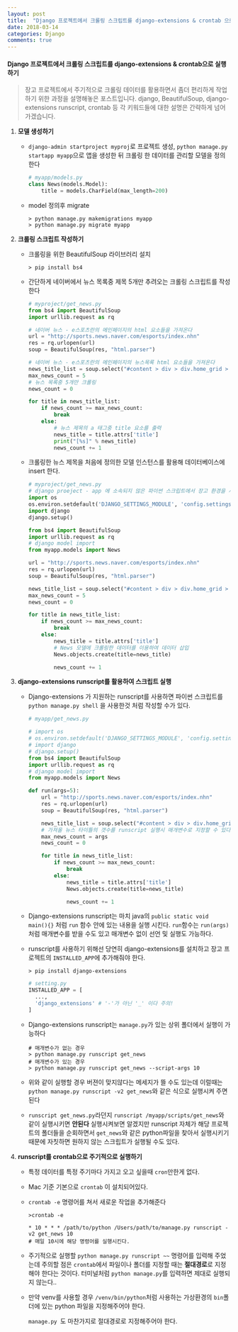 ```yaml
---
layout: post
title:  "Django 프로젝트에서 크롤링 스크립트를 django-extensions & crontab 으로 실행하기기기기"
date: 2018-03-14
categories: Django
comments: true
---
```


#### Django 프로젝트에서 크롤링 스크립트를 django-extensions & crontab으로 실행하기
   > 장고 프로젝트에서 주기적으로 크롤링 데이터를 활용하면서 좀더 편리하게 작업하기 위한 과정을 설명해놓은 포스트입니다. django, BeautifulSoup, django-extensions runscript, crontab 등 각 키워드들에 대한 설명은 간략하게 넘어가겠습니다.


1. **모델 생성하기** 

   - `django-admin startproject myproj`로 프로젝트 생성, `python manage.py startapp myapp`으로 앱을 생성한 뒤 크롤링 한 데이터를 관리할 모델을 정의한다

     ```Python
     # myapp/models.py
     class News(models.Model):
         title = models.CharField(max_length=200)
     ```

   - model 정의후 migrate

     ```
     > python manage.py makemigrations myapp
     > python manage.py migrate myapp
     ```

2. **크롤링 스크립트 작성하기**

   - 크롤링을 위한 BeautifulSoup 라이브러리 설치

     ```
     > pip install bs4
     ```


   - 간단하게 네이버에서 뉴스 목록중 제목 5개만 추려오는 크롤링 스크립트를 작성한다

     ```python
     # myproject/get_news.py
     from bs4 import BeautifulSoup
     import urllib.request as rq

     # 네이버 뉴스 - e스포츠란의 메인페이지의 html 요소들을 가져온다
     url = "http://sports.news.naver.com/esports/index.nhn"
     res = rq.urlopen(url)
     soup = BeautifulSoup(res, "html.parser")

     # 네이버 뉴스 - e스포츠란의 메인페이지의 뉴스목록 html 요소들을 가져온다
     news_title_list = soup.select("#content > div > div.home_grid > div.content > div.home_article > div.home_news > ul > li > a")
     max_news_count = 5
     # 뉴스 목록중 5개만 크롤링
     news_count = 0

     for title in news_title_list:
         if news_count >= max_news_count:
             break
         else:
             # 뉴스 제목의 a 태그중 title 요소를 출력
             news_title = title.attrs['title']
             print("[%s]" % news_title)
             news_count += 1
     ```

   - 크롤링한 뉴스 제목을 처음에 정의한 모델 인스턴스를 활용해 데이터베이스에 insert 한다.

     ```python
     # myproject/get_news.py
     # django proeject - app 에 소속되지 않은 파이썬 스크립트에서 장고 환경을 사용하기 위한 설정
     import os
     os.environ.setdefault('DJANGO_SETTINGS_MODULE', 'config.settings')
     import django
     django.setup()

     from bs4 import BeautifulSoup
     import urllib.request as rq
     # django model import
     from myapp.models import News

     url = "http://sports.news.naver.com/esports/index.nhn"
     res = rq.urlopen(url)
     soup = BeautifulSoup(res, "html.parser")

     news_title_list = soup.select("#content > div > div.home_grid > div.content > div.home_news > div.home_news > ul > li > a")
     max_news_count = 5
     news_count = 0

     for title in news_title_list:
         if news_count >= max_news_count:
             break
         else:
             news_title = title.attrs['title']
             # News 모델에 크롤링한 데이터를 이용하여 데이터 삽입
             News.objects.create(title=news_title)

             news_count += 1
     ```

3. **django-extensions runscript를 활용하여 스크립트 실행**

   - Django-extensions 가 지원하는 runscript를 사용하면 파이썬 스크립트를 `python manage.py shell` 을 사용한것 처럼 작성할 수가 있다.

     ```python
     # myapp/get_news.py

     # import os
     # os.environ.setdefault('DJANGO_SETTINGS_MODULE', 'config.settings')
     # import django
     # django.setup()
     from bs4 import BeautifulSoup
     import urllib.request as rq
     # django model import
     from myapp.models import News

     def run(args=5):
         url = "http://sports.news.naver.com/esports/index.nhn"
         res = rq.urlopen(url)
         soup = BeautifulSoup(res, "html.parser")

         news_title_list = soup.select("#content > div > div.home_grid > div.content > div.home_news > div.home_news > ul > li > a")
         # 가져올 뉴스 타이틀의 갯수를 runscript 실행시 매개변수로 지정할 수 있다.
         max_news_count = args
         news_count = 0

         for title in news_title_list:
             if news_count >= max_news_count:
                 break
             else:
                 news_title = title.attrs['title']
                 News.objects.create(title=news_title)

                 news_count += 1
     ```

   - Django-extensions runscript는 마치 java의 `public static void main(){}` 처럼 `run` 함수 안에 있는 내용을 실행 시킨다. `run`함수는 `run(args)`처럼 매개변수를 받을 수도 있고 매개변수 없이 선언 및 실행도 가능하다.

   - runscript를 사용하기 위해선 당연히 django-extensions를 설치하고 장고 프로젝트의 `INSTALLED_APP`에 추가해줘야 한다.

     ```
     > pip install django-extensions
     ```

     ```Python
     # setting.py
     INSTALLED_APP = [
       ...,
       'django_extensions' # '-'가 아닌 '_' 이다 주의!
     ]
     ```

   - Django-extensions runscript는 `manage.py`가 있는 상위 폴더에서 실행이 가능하다

     ```
     # 매개변수가 없는 경우
     > python manage.py runscript get_news
     # 매개변수가 있는 경우
     > python manage.py runscript get_news --script-args 10
     ```

   - 위와 같이 실행할 경우 버젼이 맞지않다는 메세지가 뜰 수도 있는데 이럴때는 `python manage.py runscript -v2 get_news`와 같은 식으로 실행시켜 주면된다

   - `runscript get_news.py`라던지 `runscript /myapp/scripts/get_news`와 같이 실행시키면 **안된다** 실행시켜보면 알겠지만 runscript 자체가 해당 프로젝트의 폴더들을 순회하면서 `get_news`와 같은 python파일을 찾아서 실행시키기 때문에 자칫하면 원하지 않는 스크립트가 실행될 수도 있다. 

4. **runscript를 crontab으로 주기적으로 실행하기**

   - 특정 데이터를 특정 주기마다 가지고 오고 싶을때 `cron`만한게 없다.

   - Mac 기준 기본으로 `crontab` 이 설치되어있다.

   - `crontab -e` 명령어를 쳐서 새로운 작업을 추가해준다

     ```
     >crontab -e

     * 10 * * * /path/to/python /Users/path/to/manage.py runscript -v2 get_news 10
     # 매일 10시에 해당 명령어를 실행시킨다.
     ```

   - 주기적으로 실행할 `python manage.py runscript ~~` 명령어를 입력해 주었는데 주의할 점은 `crontab`에서 파일이나 폴더를 지정할 때는  **절대경로**로 지정해야 한다는 것이다. 터미널처럼 `python manage.py`를 입력하면 제대로 실행되지 않는다..

   - 만약 venv를 사용할 경우 `/venv/bin/python`처럼 사용하는 가상환경의 `bin`폴더에 있는 python 파일을 지정해주어야 한다.

     `manage.py `도 마찬가지로 절대경로로 지정해주어야 한다.
